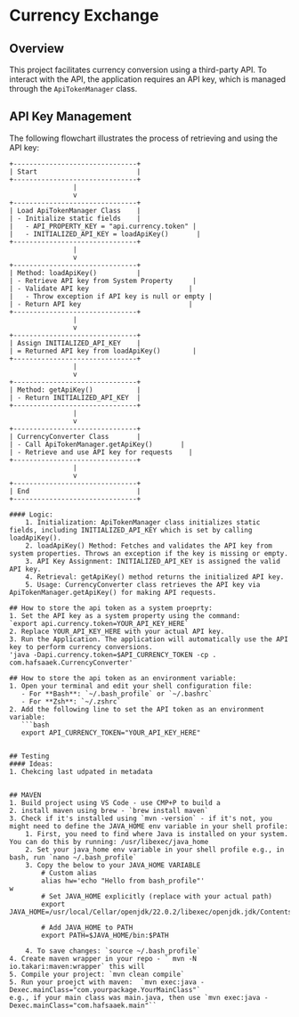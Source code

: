 # Currency Exchange

## Overview

This project facilitates currency conversion using a third-party API. To interact with the API, the application requires an API key, which is managed through the `ApiTokenManager` class.

## API Key Management

The following flowchart illustrates the process of retrieving and using the API key:

```plaintext
+-------------------------------+
| Start                         |
+-------------------------------+
                |
                v
+-------------------------------+
| Load ApiTokenManager Class    |
| - Initialize static fields    |
|   - API_PROPERTY_KEY = "api.currency.token" |
|   - INITIALIZED_API_KEY = loadApiKey()       |
+-------------------------------+
                |
                v
+-------------------------------+
| Method: loadApiKey()          |
| - Retrieve API key from System Property     |
| - Validate API key                         |
|   - Throw exception if API key is null or empty |
| - Return API key                           |
+-------------------------------+
                |
                v
+-------------------------------+
| Assign INITIALIZED_API_KEY    |
| = Returned API key from loadApiKey()        |
+-------------------------------+
                |
                v
+-------------------------------+
| Method: getApiKey()           |
| - Return INITIALIZED_API_KEY  |
+-------------------------------+
                |
                v
+-------------------------------+
| CurrencyConverter Class       |
| - Call ApiTokenManager.getApiKey()       |
| - Retrieve and use API key for requests    |
+-------------------------------+
                |
                v
+-------------------------------+
| End                           |
+-------------------------------+

#### Logic:
    1. Initialization: ApiTokenManager class initializes static fields, including INITIALIZED_API_KEY which is set by calling loadApiKey().
    2. loadApiKey() Method: Fetches and validates the API key from system properties. Throws an exception if the key is missing or empty.
    3. API Key Assignment: INITIALIZED_API_KEY is assigned the valid API key.
    4. Retrieval: getApiKey() method returns the initialized API key.
    5. Usage: CurrencyConverter class retrieves the API key via ApiTokenManager.getApiKey() for making API requests.

## How to store the api token as a system proeprty:
1. Set the API key as a system property using the command:
`export api.currency.token=YOUR_API_KEY_HERE`
2. Replace YOUR_API_KEY_HERE with your actual API key.
3. Run the Application. The application will automatically use the API key to perform currency conversions.
'java -Dapi.currency.token=$API_CURRENCY_TOKEN -cp . com.hafsaaek.CurrencyConverter'

## How to store the api token as an environment variable:
1. Open your terminal and edit your shell configuration file:
   - For **Bash**: `~/.bash_profile` or `~/.bashrc`
   - For **Zsh**: `~/.zshrc`
2. Add the following line to set the API token as an environment variable:
   ```bash
   export API_CURRENCY_TOKEN="YOUR_API_KEY_HERE"


## Testing
#### Ideas:
1. Chekcing last udpated in metadata


## MAVEN 
1. Build project using VS Code - use CMP+P to build a
2. install maven using brew - `brew install maven`
3. Check if it's installed using `mvn -version` - if it's not, you might need to define the JAVA_HOME env variable in your shell profile:
    1. First, you need to find where Java is installed on your system. You can do this by running: /usr/libexec/java_home
    2. Set your java_home env variable in your shell profile e.g., in bash, run `nano ~/.bash_profile`
    3. Copy the below to your JAVA_HOME VARIABLE
        # Custom alias
        alias hw='echo "Hello from bash_profile"'
w
        # Set JAVA_HOME explicitly (replace with your actual path)
        export JAVA_HOME=/usr/local/Cellar/openjdk/22.0.2/libexec/openjdk.jdk/Contents/Home

        # Add JAVA_HOME to PATH
        export PATH=$JAVA_HOME/bin:$PATH
        
    4. To save changes: `source ~/.bash_profile`
4. Create maven wrapper in your repo - ` mvn -N io.takari:maven:wrapper` this will 
5. Compile your project: `mvn clean compile`
5. Run your proejct with maven:  `mvn exec:java -Dexec.mainClass="com.yourpackage.YourMainClass"` 
e.g., if your main class was main.java, then use `mvn exec:java -Dexec.mainClass="com.hafsaaek.main"``
